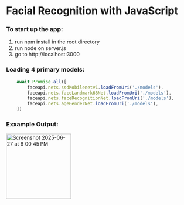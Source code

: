 # Facial Recognition with JavaScript
### To start up the app:
1. run npm install in the root directory
2. run node on server.js
3. go to http://localhost:3000

### Loading 4 primary models:
``` javascript
    await Promise.all([
        faceapi.nets.ssdMobilenetv1.loadFromUri('./models'),
        faceapi.nets.faceLandmark68Net.loadFromUri('./models'),
        faceapi.nets.faceRecognitionNet.loadFromUri('./models'),
        faceapi.nets.ageGenderNet.loadFromUri('./models'),
    ])
```
### Exxample Output:

<img width="177" alt="Screenshot 2025-06-27 at 6 00 45 PM" src="https://github.com/user-attachments/assets/3521c1d0-8b34-40ea-87c9-b3c26649eea9" />
